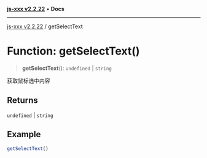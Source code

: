[**js-xxx v2.2.22**](../README.md) • **Docs**

***

[js-xxx v2.2.22](../README.md) / getSelectText

# Function: getSelectText()

> **getSelectText**(): `undefined` \| `string`

获取鼠标选中内容

## Returns

`undefined` \| `string`

## Example

```ts
getSelectText()
```

